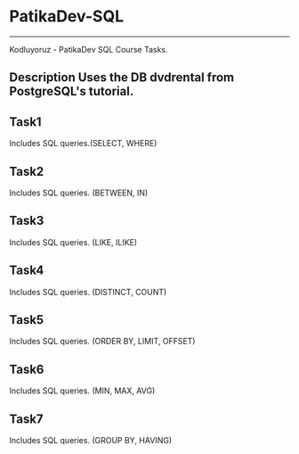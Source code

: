 # PatikaDev-SQL

-----------------------------

Kodluyoruz - PatikaDev SQL Course Tasks.

## Description Uses the DB dvdrental from PostgreSQL's tutorial.

## Task1
Includes SQL queries.(SELECT, WHERE)

## Task2
Includes SQL queries. (BETWEEN, IN)

## Task3
Includes SQL queries. (LIKE, ILIKE)

## Task4
Includes SQL queries. (DISTINCT, COUNT)

## Task5
Includes SQL queries. (ORDER BY, LIMIT, OFFSET)

## Task6
Includes SQL queries. (MIN, MAX, AVG)

## Task7
Includes SQL queries. (GROUP BY, HAVING)